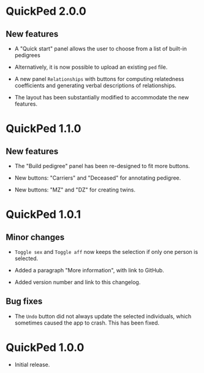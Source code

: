 # QuickPed 2.0.0

## New features

* A "Quick start" panel allows the user to choose from a list of built-in pedigrees

* Alternatively, it is now possible to upload an existing `ped` file.

* A new panel `Relationships` with buttons for computing relatedness coefficients and generating verbal descriptions of relationships.

* The layout has been substantially modified to accommodate the new features.


# QuickPed 1.1.0

## New features

* The "Build pedigree" panel has been re-designed to fit more buttons.

* New buttons: "Carriers" and "Deceased" for annotating pedigree.

* New buttons: "MZ" and "DZ" for creating twins.


# QuickPed 1.0.1

## Minor changes

* `Toggle sex` and `Toggle aff` now keeps the selection if only one person is selected.

* Added a paragraph "More information", with link to GitHub.

* Added version number and link to this changelog.

## Bug fixes

* The `Undo` button did not always update the selected individuals, which sometimes caused the app to crash. This has been fixed.


# QuickPed 1.0.0

* Initial release.

